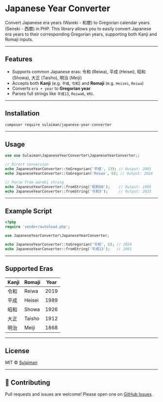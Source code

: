 # Japanese Year Converter

Convert Japanese era years (Wareki - 和暦) to Gregorian calendar years (Seireki - 西暦) in PHP.
This library allows you to easily convert Japanese era years to their corresponding Gregorian years, supporting both Kanji and Romaji inputs.

---

## Features

- Supports common Japanese eras: 令和 (Reiwa), 平成 (Heisei), 昭和 (Showa), 大正 (Taisho), 明治 (Meiji)
- Accepts both **Kanji** (e.g. `平成`, `令和`) and **Romaji** (e.g. `Heisei`, `Reiwa`)
- Converts `era + year` to **Gregorian year**
- Parses full strings like `平成13`, `Reiwa6`, etc.

---

## Installation

```bash
composer require sulaiman/japanese-year-converter
```

---

## Usage

```php
use use Sulaiman\JapaneseYearConverter\JapaneseYearConverter;;

// Direct conversion
echo JapaneseYearConverter::toGregorian('平成', 13); // Output: 2001
echo JapaneseYearConverter::toGregorian('Reiwa', 6); // Output: 2024

// Parse from wareki string
echo JapaneseYearConverter::fromString('昭和60');    // Output: 1985
echo JapaneseYearConverter::fromString('令和5');     // Output: 2023
```

---

## Example Script

```php
<?php
require 'vendor/autoload.php';

use JapaneseYearConverter\JapaneseYearConverter;

echo JapaneseYearConverter::toGregorian('令和', 6); // 2024
echo JapaneseYearConverter::fromString('平成13');   // 2001
```

---

## Supported Eras

| Kanji | Romaji  | Year |
|-------|---------|------|
| 令和   | Reiwa   | 2019 |
| 平成   | Heisei  | 1989 |
| 昭和   | Showa   | 1926 |
| 大正   | Taisho  | 1912 |
| 明治   | Meiji   | 1868 |

---

## License

MIT © [Sulaiman](https://github.com/sulaiman)

---

## 🤝 Contributing

Pull requests and issues are welcome! Please open one on [GitHub Issues](https://github.com/sulaiman/japanese-year-converter/issues).
